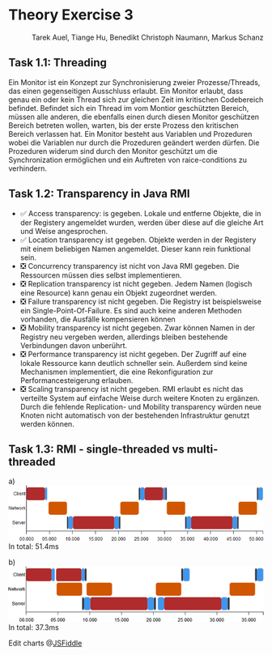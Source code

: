 # Theory Exercise 3

<p align="right">Tarek Auel, Tiange Hu, Benedikt Christoph Naumann, Markus Schanz</p>

## Task 1.1: Threading
Ein Monitor ist ein Konzept zur Synchronisierung zweier Prozesse/Threads, das einen gegenseitigen
Ausschluss erlaubt. Ein Monitor erlaubt, dass genau ein oder kein Thread sich zur gleichen Zeit
im kritischen Codebereich befindet. Befindet sich ein Thread im vom Montior geschützten Bereich,
müssen alle anderen, die ebenfalls einen durch diesen Monitor geschützen Bereich betreten wollen,
warten, bis der erste Prozess den kritischen Bereich verlassen hat. Ein Monitor besteht aus
Variablen und Prozeduren wobei die Variablen nur durch die Prozeduren geändert werden dürfen.
Die Prozeduren widerum sind durch den Monitor geschützt um die Synchronization ermöglichen und
ein Auftreten von raice-conditions zu verhindern.

## Task 1.2: Transparency in Java RMI
* :white_check_mark: Access transparency: is gegeben. Lokale und entferne Objekte, die in der
Registery angemeldet wurden, werden über diese auf die gleiche Art und Weise angesprochen.
* :white_check_mark: Location transparency ist gegeben. Objekte werden in der Registery mit einem
beliebigen Namen angemeldet. Dieser kann rein funktional sein.
* :negative_squared_cross_mark: Concurrency transparency ist nicht von Java RMI gegeben. Die
Ressourcen müssen dies selbst implementieren.
* :negative_squared_cross_mark: Replication transparency ist nicht gegeben. Jedem Namen (logisch
eine Resource) kann genau ein Objekt zugeordnet werden.
* :negative_squared_cross_mark: Failure transparency ist nicht gegeben. Die Registry ist
beispielsweise ein Single-Point-Of-Failure. Es sind auch keine anderen Methoden vorhanden, die
Ausfälle kompensieren können
* :negative_squared_cross_mark: Mobility transparency ist nicht gegeben. Zwar können Namen in der
Registry neu vergeben werden, allerdings bleiben bestehende Verbindungen davon unberührt.
* :negative_squared_cross_mark: Performance transparency ist nicht gegeben. Der Zugriff auf eine
lokale Ressource kann deutlich schneller sein. Außerdem sind keine Mechanismen implementiert, die 
eine Rekonfiguration zur Performancesteigerung erlauben.
* :negative_squared_cross_mark: Scaling transparency ist nicht gegeben. RMI erlaubt es nicht das
verteilte System auf einfache Weise durch weitere Knoten zu ergänzen. Durch die fehlende
Replication- und Mobility transparency würden neue Knoten nicht automatisch von der bestehenden
Infrastruktur genutzt werden können.

## Task 1.3: RMI - single-threaded vs multi-threaded
a)
![Single Thread](ex3_singlethread.png "Single Threaded")
In total: 51.4ms

b)
![Multi Thread](ex3_twothreads.png "Multi Threaded")
In total: 37.3ms

Edit charts @[JSFiddle](http://jsfiddle.net/pht5jsb1/4/)
